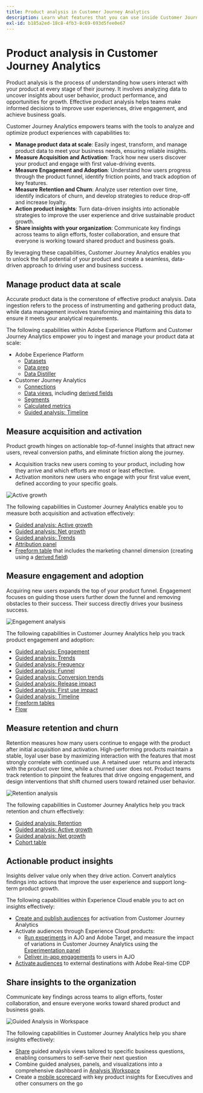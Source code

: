 ```yaml
---
title: Product analysis in Customer Journey Analytics
description: Learn what features that you can use inside Customer Journey Analytics to perform product analysis effectively.
exl-id: b185a2ed-18c8-4fb3-8c69-693d5fee0e67
---
```

# Product analysis in Customer Journey Analytics

Product analysis is the process of understanding how users interact with your product at every stage of their journey. It involves analyzing data to uncover insights about user behavior, product performance, and opportunities for growth. Effective product analysis helps teams make informed decisions to improve user experiences, drive engagement, and achieve business goals.

Customer Journey Analytics empowers teams with the tools to analyze and optimize product experiences with capabilities to:

* **Manage product data at scale**: Easily ingest, transform, and manage product data to meet your business needs, ensuring reliable insights.
* **Measure Acquisition and Activation**: Track how new users discover your product and engage with first value-driving events.
* **Measure Engagement and Adoption**: Understand how users progress through the product funnel, identify friction points, and track adoption of key features.
* **Measure Retention and Churn**: Analyze user retention over time, identify indicators of churn, and develop strategies to reduce drop-off and increase loyalty.
* **Action product insights**: Turn data-driven insights into actionable strategies to improve the user experience and drive sustainable product growth.
* **Share insights with your organization**: Communicate key findings across teams to align efforts, foster collaboration, and ensure that everyone is working toward shared product and business goals.

By leveraging these capabilities, Customer Journey Analytics enables you to unlock the full potential of your product and create a seamless, data-driven approach to driving user and business success.

## Manage product data at scale

Accurate product data is the cornerstone of effective product analysis. Data ingestion refers to the process of instrumenting and gathering product data, while data management involves transforming and maintaining this data to ensure it meets your analytical requirements.

The following capabilities within Adobe Experience Platform and Customer Journey Analytics empower you to ingest and manage your product data at scale:

* Adobe Experience Platform
  * [Datasets​](https://experienceleague.adobe.com/en/docs/experience-platform/catalog/datasets/overview)
  * [Data prep​](https://experienceleague.adobe.com/en/docs/experience-platform/data-prep/home)
  * [Data Distiller​](https://experienceleague.adobe.com/en/docs/experience-platform/query/data-distiller/overview)
* Customer Journey Analytics
  * [Connections​](/help/connections/overview.md)
  * [Data views](/help/data-views/data-views.md), including [derived fields​](/help/data-views/derived-fields/derived-fields.md)
  * [Segments​](/help/components/filters/filters-overview.md)
  * [Calculated metrics](/help/components/calc-metrics/calc-metr-overview.md)
  * [Guided analysis​: Timeline​](/help/guided-analysis/types/timeline.md)

## Measure acquisition and activation

Product growth hinges on actionable top-of-funnel insights that attract new users, reveal conversion paths, and eliminate friction along the journey.

* Acquisition tracks new users coming to your product, including how they arrive and which efforts are most or least effective.
* Activation monitors new users who engage with your first value event, defined according to your specific goals.

![Active growth](/help/guided-analysis/assets/active.png)

The following capabilities in Customer Journey Analytics enable you to measure both acquisition and activation effectively:

* [Guided analysis​: Active growth](/help/guided-analysis/types/active-growth.md)
* [Guided analysis: Net growth](/help/guided-analysis/types/net-growth.md)
* [Guided analysis: Trends](/help/guided-analysis//types/trends.md)
* [Attribution panel​](/help/analysis-workspace/c-panels/attribution.md)
* [Freeform table](/help/analysis-workspace/c-panels/freeform-panel.md) that includes the marketing channel dimension (creating using a [derived field](/help/data-views/derived-fields/derived-fields.md))

## Measure engagement and adoption

Acquiring new users expands the top of your product funnel. Engagement focuses on guiding those users further down the funnel and removing obstacles to their success. Their success directly drives your business success.

![Engagement analysis](/help/guided-analysis/assets/feature-matrix.png)

The following capabilities in Customer Journey Analytics help you track product engagement and adoption:

* [Guided analysis: Engagement](/help/guided-analysis/types/engagement.md)
* [Guided analysis: Trends](/help/guided-analysis/types/trends.md)
* [Guided analysis: Frequency](/help/guided-analysis/types/frequency.md)
* [Guided analysis: Funnel](/help/guided-analysis/types/funnel.md)
* [Guided analysis: Conversion trends](/help/guided-analysis/types/conversion-trends.md)
* [Guided analysis: Release impact](/help/guided-analysis/types/release-impact.md)
* [Guided analysis: First use impact​](/help/guided-analysis/types/first-use-impact.md)
* [Guided analysis: Timeline](/help/guided-analysis/types/timeline.md)
* [Freeform tables​](/help/analysis-workspace/c-panels/freeform-panel.md)
* [Flow](/help/analysis-workspace/visualizations/c-flow/flow.md)

## Measure retention and churn

Retention measures how many users continue to engage with the product after initial acquisition and activation. High-performing products maintain a stable, loyal user base by maximizing interaction with the features that most strongly correlate with continued use. A retained user returns and interacts with the product over time, while a churned user does not. Product teams track retention to pinpoint the features that drive ongoing engagement, and design interventions that shift churned users toward retained user behavior.

![Retention analysis](/help/guided-analysis/assets/retention.png)

The following capabilities in Customer Journey Analytics help you track retention and churn effectively:

* [Guided analysis: Retention](/help/guided-analysis/types/retention.md)​
* [Guided analysis: Active growth](/help/guided-analysis/types/active-growth.md)
* [Guided analysis: Net growth](/help/guided-analysis/types/net-growth.md)
* [Cohort table​](/help/analysis-workspace/visualizations/cohort-table/cohort-analysis.md)

## Actionable product insights

Insights deliver value only when they drive action. Convert analytics findings into actions that improve the user experience and support long-term product growth.

The following capabilities within Experience Cloud enable you to act on insights effectively:

* [Create and publish audiences](/help/components/audiences/publish.md)​ for activation from Customer Journey Analytics
* Activate audiences through Experience Cloud products:
  * [Run experiments](https://experienceleague.adobe.com/en/docs/journey-optimizer/using/content-management/content-experiment/get-started-experiment) in AJO and Adobe Target, and measure the impact of variations in Customer Journey Analytics using the [Experimentation panel](/help/analysis-workspace/c-panels/experimentation.md)
  * [Deliver in-app engagements](https://experienceleague.adobe.com/en/docs/journey-optimizer/using/channels/in-app/get-started-in-app) to users in AJO
* [Activate audiences](https://experienceleague.adobe.com/en/docs/experience-platform/destinations/ui/activate/activation-overview) to external destinations with Adobe Real-time CDP​

## Share insights to the organization​

Communicate key findings across teams to align efforts, foster collaboration, and ensure everyone works toward shared product and business goals.

![Guided Analysis in Workspace](assets/guided-analysis-workspace.png)

The following capabilities in Customer Journey Analytics help you share insights effectively:

* [Share](/help/analysis-workspace/curate-share/share-projects.md) guided analysis views tailored to specific business questions, enabling consumers to self-serve their next question
* Combine guided analyses, panels, and visualizations into a comprehensive dashboard in [Analysis Workspace](/help/analysis-workspace/home.md)
* Create a [mobile scorecard](/help/mobile-app/home.md) with key product insights for Executives and other consumers on the go
